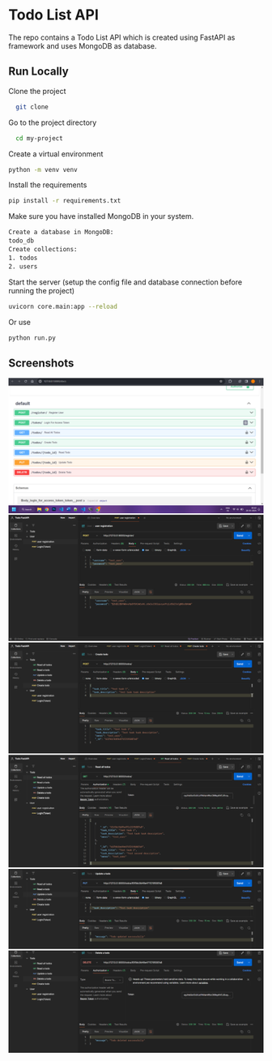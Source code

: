 # Todo List API

The repo contains a Todo List API which is created using FastAPI as framework and uses MongoDB as database.

## Run Locally

Clone the project

```bash
  git clone
```

Go to the project directory

```bash
  cd my-project
```

Create a virtual environment

```bash
python -m venv venv
```

Install the requirements

```bash
pip install -r requirements.txt
```
Make sure you have installed MongoDB in your system.

```bash
Create a database in MongoDB:
todo_db
Create collections:
1. todos
2. users
```

Start the server (setup the config file and database connection before running the project)

```bash
uvicorn core.main:app --reload
```

Or use

```bash
python run.py
```

## Screenshots

![API docs](screenshots/api-docs.png?raw=true "API Docs")
![API docs](screenshots/user-reg.png?raw=true "User reg")
![API docs](screenshots/create-todo.png?raw=true "Create todo")
![API docs](screenshots/view-all-todos.png?raw=true "View all todo")
![API docs](screenshots/update-a-todo.png?raw=true "Update")
![API docs](screenshots/delete-a-todo.png?raw=true "Delete")
